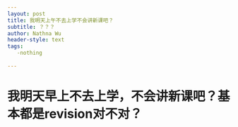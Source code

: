 ```yaml
---
layout: post
title: 我明天上午不去上学不会讲新课吧？
subtitle: ？？？
author: Nathna Wu
header-style: text
tags:
   -nothing
   
---
```


# 我明天早上不去上学，不会讲新课吧？基本都是revision对不对？
